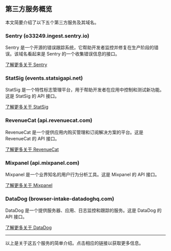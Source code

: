## 第三方服务概览

本文简要介绍了以下五个第三方服务及其域名。

### Sentry (o33249.ingest.sentry.io)

Sentry 是一个开源的错误跟踪系统，它帮助开发者监控并修复在生产阶段的错误。该域名看起来是 Sentry 的一个收集错误信息的接口。

[了解更多关于 Sentry](https://sentry.io/welcome/)

### StatSig (events.statsigapi.net)

StatSig 是一个特性标志管理平台，用于帮助开发者在应用中控制和测试新功能。这是 StatSig 的 API 接口。

[了解更多关于 StatSig](https://www.statsig.com/)

### RevenueCat (api.revenuecat.com)

RevenueCat 是一个提供应用内购买管理和订阅解决方案的平台。这是 RevenueCat 的 API 接口。

[了解更多关于 RevenueCat](https://www.revenuecat.com/)

### Mixpanel (api.mixpanel.com)

Mixpanel 是一个业界知名的用户行为分析工具。这是 Mixpanel 的 API 接口。

[了解更多关于 Mixpanel](https://mixpanel.com/)

### DataDog (browser-intake-datadoghq.com)

DataDog 是一个提供服务器、应用、日志监控和跟踪的服务。这是 DataDog 的 API 接口。

[了解更多关于 DataDog](https://www.datadoghq.com/)

---

以上是关于这五个服务的简单介绍。点击相应的链接以获取更多信息。
